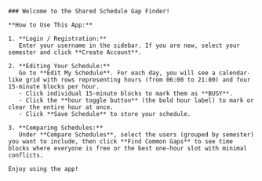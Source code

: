     ### Welcome to the Shared Schedule Gap Finder!

    **How to Use This App:**

    1. **Login / Registration:**  
       Enter your username in the sidebar. If you are new, select your semester and click **Create Account**.

    2. **Editing Your Schedule:**  
       Go to **Edit My Schedule**. For each day, you will see a calendar-like grid with rows representing hours (from 06:00 to 21:00) and four 15‑minute blocks per hour.  
       - Click individual 15‑minute blocks to mark them as **BUSY**.
       - Click the **hour toggle button** (the bold hour label) to mark or clear the entire hour at once.
       - Click **Save Schedule** to store your schedule.

    3. **Comparing Schedules:**  
       Under **Compare Schedules**, select the users (grouped by semester) you want to include, then click **Find Common Gaps** to see time blocks where everyone is free or the best one‑hour slot with minimal conflicts.

    Enjoy using the app!
